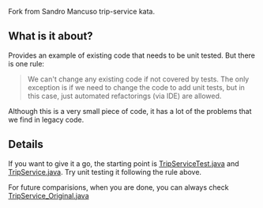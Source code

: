 Fork from Sandro Mancuso trip-service kata. 

What is it about?
-----------------

Provides an example of existing code that needs to be unit tested. But there is one rule:

> We can't change any existing code if not covered by tests. The only exception is if we need to change the code to add unit tests, but in this case, just automated refactorings (via IDE) are allowed. 

Although this is a very small piece of code, it has a lot of the problems that we find in legacy code. 

Details
-------

If you want to give it a go, the starting point is [TripServiceTest.java][3] and [TripService.java][4]. Try unit testing it following the rule above.

For future comparisions, when you are done, you can always check [TripService_Original.java][2]

[1]: http://codurance.com/2011/07/16/testing-legacy-hard-wired-dependencies/ "Testing legacy code: Hard-wired dependencies blog post"
[2]: https://github.com/sandromancuso/trip-service-kata/blob/master/java/trip-service-kata/src/main/java/org/craftedsw/tripservicekata/TripService_Original.java "TripService_Original.java"
[3]: https://github.com/sandromancuso/trip-service-kata/blob/master/java/trip-service-kata/src/test/java/org/craftedsw/tripservicekata/TripServiceTest.java "TripServiceTest.java"
[4]: https://github.com/sandromancuso/trip-service-kata/blob/master/java/trip-service-kata/src/main/java/org/craftedsw/tripservicekata/trip/TripService.java "TripService.java"
